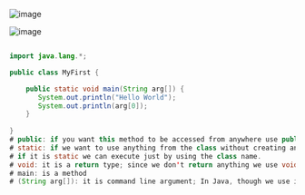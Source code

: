 ![image](https://user-images.githubusercontent.com/77439221/212803025-6e42c0fc-8898-49c7-a978-f80114d4648a.png)

![image](https://user-images.githubusercontent.com/77439221/212803553-da35bfc5-6491-4841-bf91-445791c95ec4.png)



````Java

import java.lang.*;

public class MyFirst {

    public static void main(String arg[]) {
       System.out.println("Hello World");
       System.out.println(arg[0]);
    }
    
}
# public: if you want this method to be accessed from anywhere use public
# static: if we want to use anything from the class without creating an object, we use static. It is just like the concept of "static" in Swift when we work with "Struct".
# if it is static we can execute just by using the class name.
# void: it is a return type; since we don't return anything we use void
# main: is a method
# (String arg[]): it is command line argument; In Java, though we use it or not, we must have it

````

